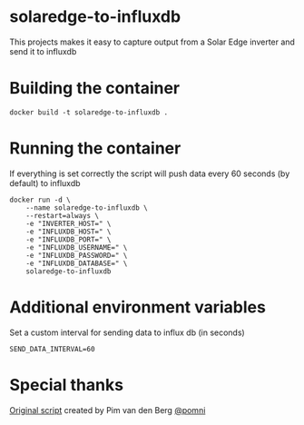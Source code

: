 # solaredge-to-influxdb
This projects makes it easy to capture output from a Solar Edge inverter and send it to influxdb

# Building the container
```
docker build -t solaredge-to-influxdb .
```

# Running the container
If everything is set correctly the script will push data every 60 seconds (by default) to influxdb
```
docker run -d \
    --name solaredge-to-influxdb \
    --restart=always \
    -e "INVERTER_HOST=" \
    -e "INFLUXDB_HOST=" \
    -e "INFLUXDB_PORT=" \
    -e "INFLUXDB_USERNAME=" \
    -e "INFLUXDB_PASSWORD=" \
    -e "INFLUXDB_DATABASE=" \
    solaredge-to-influxdb
```

# Additional environment variables
Set a custom interval for sending data to influx db (in seconds)
```
SEND_DATA_INTERVAL=60
```

# Special thanks
[Original script](https://gitlab.com/snippets/1853864#L9) created by Pim van den Berg [@pomni](https://gitlab.com/pommi) 
